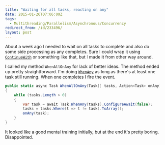 ```yaml
---
title: "Waiting for all tasks, reacting on any"
date: 2015-01-26T07:06:00Z
tags:
  - Multithreading/Parallelism/Asynchronous/Concurrency
redirect_from: /id/233496/
layout: post
---
```

About a week ago I needed to wait on all tasks to complete and also do some side processing as any completes. Sure I could wrap it using [`ContinueWith`][2] or something like that, but I made it from other way around. 

I called my method `WhenAllOnAny` for lack of better ideas. The method ended up pretty straightforward. I'm doing [`WhenAny`][1] as long as there's at least one task still running. When one completes I fire the event.
 
<!-- excerpt -->
 
```csharp
public static async Task WhenAllOnAny(Task[] tasks, Action<Task> onAny)
{
	while (tasks.Length > 0)
	{
		var task = await Task.WhenAny(tasks).ConfigureAwait(false);
		tasks = tasks.Where(t => t != task).ToArray();
		onAny(task);
	}
}
```

It looked like a good mental training initially, but at the end it's pretty boring. Disappointed.

[1]: https://msdn.microsoft.com/en-us/library/system.threading.tasks.task.whenany%28v=vs.110%29.aspx
[2]: https://msdn.microsoft.com/en-us/library/system.threading.tasks.task.continuewith(v=vs.110).aspx